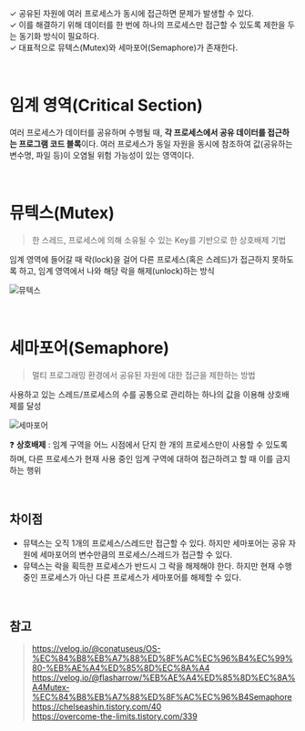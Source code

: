 ✓ 공유된 자원에 여러 프로세스가 동시에 접근하면 문제가 발생할 수 있다.  
✓ 이를 해결하기 위해 데이터를 한 번에 하나의 프로세스만 접근할 수 있도록 제한을 두는 동기화 방식이 필요하다.  
✓ 대표적으로 뮤텍스(Mutex)와 세마포어(Semaphore)가 존재한다.

<br>

# 임계 영역(Critical Section)

여러 프로세스가 데이터를 공유하며 수행될 때, **각 프로세스에서 공유 데이터를 접근하는 프로그램 코드 블록**이다. 여러 프로세스가 동일 자원을 동시에 참조하여 값(공유하는 변수명, 파일 등)이 오염될 위험 가능성이 있는 영역이다.

<br>

# 뮤텍스(Mutex)

> 한 스레드, 프로세스에 의해 소유될 수 있는 Key를 기반으로 한 상호배제 기법

임계 영역에 들어갈 때 락(lock)을 걸어 다른 프로세스(혹은 스레드)가 접근하지 못하도록 하고, 임계 영역에서 나와 해당 락을 해제(unlock)하는 방식

![뮤텍스](https://blog.kakaocdn.net/dn/dfJ75G/btqZJ43DWsg/OUjUDPalDipT8rkuM7aks1/img.png)

<br>

# 세마포어(Semaphore)

> 멀티 프로그래밍 환경에서 공유된 자원에 대한 접근을 제한하는 방법

사용하고 있는 스레드/프로세스의 수를 공통으로 관리하는 하나의 값을 이용해 상호배제를 달성

![세마포어](https://blog.kakaocdn.net/dn/t2sHF/btqZJ6mQJzl/Tcm2kfZtxXHWvnNY8t3xb1/img.png)

❓ **상호배제** : 임계 구역을 어느 시점에서 단지 한 개의 프로세스만이 사용할 수 있도록 하며, 다른 프로세스가 현재 사용 중인 임계 구역에 대하여 접근하려고 할 때 이를 금지하는 행위

<br>

## 차이점

- 뮤텍스는 오직 1개의 프로세스/스레드만 접근할 수 있다. 하지만 세마포어는 공유 자원에 세마포어의 변수만큼의 프로세스/스레드가 접근할 수 있다.
- 뮤텍스는 락을 획득한 프로세스가 반드시 그 락을 해제해야 한다. 하지만 현재 수행중인 프로세스가 아닌 다른 프로세스가 세마포어를 해제할 수 있다.

<br>

## 참고

> https://velog.io/@conatuseus/OS-%EC%84%B8%EB%A7%88%ED%8F%AC%EC%96%B4%EC%99%80-%EB%AE%A4%ED%85%8D%EC%8A%A4  
> https://velog.io/@flasharrow/%EB%AE%A4%ED%85%8D%EC%8A%A4Mutex-%EC%84%B8%EB%A7%88%ED%8F%AC%EC%96%B4Semaphore  
> https://chelseashin.tistory.com/40  
> https://overcome-the-limits.tistory.com/339
